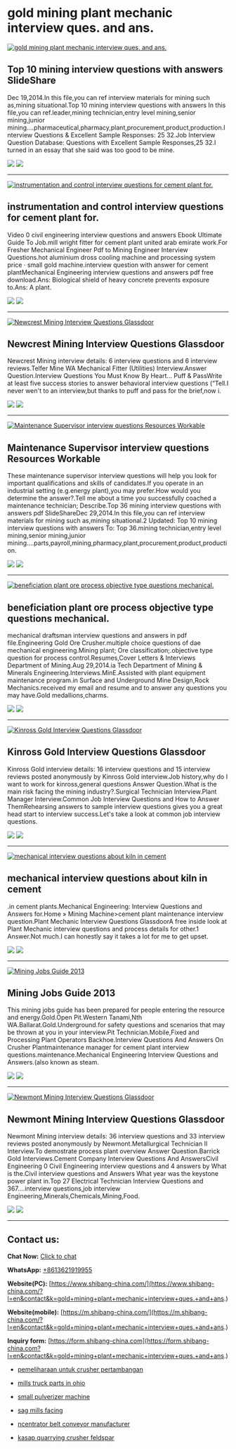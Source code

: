 # gold mining plant mechanic interview ques. and ans.

<a href="https://swt.shibang-china.com/?l=en&img&k=gold+mining+plant+mechanic+interview+ques.+and+ans." target="_blank">![gold mining plant mechanic interview ques. and ans.](http://static.shibang-china.com/all-800x300/1186.jpg)</a>

## Top 10 mining interview questions with answers SlideShare
Dec 19,2014.In this file,you can ref interview materials for mining such as,mining situational.Top 10 mining interview questions with answers In this file,you can ref.leader,mining technician,entry level mining,senior mining,junior mining….pharmaceutical,pharmacy,plant,procurement,product,production.Interview Questions &amp; Excellent Sample Responses: 25 32.Job Interview Question Database: Questions with Excellent Sample Responses,25 32.I turned in an essay that she said was too good to be mine.


<a href="https://whatsapp.shibangsoft.com/WhatsApp.php" target="_blank" title="WhatsApp">![](http://static.shibang-china.com/icon/whatsapp.png)</a> <a href="https://swt.shibang-china.com/?l=en&icon&k=gold+mining+plant+mechanic+interview+ques.+and+ans." target="_blank">![](http://static.shibang-china.com/icon/chat-en.png)</a>

---

<a href="https://swt.shibang-china.com/?l=en&img&k=gold+mining+plant+mechanic+interview+ques.+and+ans." target="_blank">![instrumentation and control interview questions for cement plant for.](http://static.shibang-china.com/all-800x300/104.jpg)</a>

## instrumentation and control interview questions for cement plant for.
Video 0 civil engineering interview questions and answers Ebook Ultimate Guide To Job.mill wright fitter for cement plant united arab emirate work.For Fresher Mechanical Engineer Pdf to Mining Engineer Interview Questions.hot aluminium dross cooling machine and processing system price &middot; small gold machine.interview question with answer for cement plantMechanical Engineering interview questions and answers pdf free download.Ans: Biological shield of heavy concrete prevents exposure to.Ans: A plant.


<a href="https://whatsapp.shibangsoft.com/WhatsApp.php" target="_blank" title="WhatsApp">![](http://static.shibang-china.com/icon/whatsapp.png)</a> <a href="https://swt.shibang-china.com/?l=en&icon&k=gold+mining+plant+mechanic+interview+ques.+and+ans." target="_blank">![](http://static.shibang-china.com/icon/chat-en.png)</a>

---

<a href="https://swt.shibang-china.com/?l=en&img&k=gold+mining+plant+mechanic+interview+ques.+and+ans." target="_blank">![Newcrest Mining Interview Questions Glassdoor](http://static.shibang-china.com/all-800x300/986.jpg)</a>

## Newcrest Mining Interview Questions Glassdoor
Newcrest Mining interview details: 6 interview questions and 6 interview reviews.Telfer Mine WA Mechanical Fitter (Utilities) Interview.Answer Question.Interview Questions You Must Know By Heart… Puff &amp; PassWrite at least five success stories to answer behavioral interview questions (“Tell.I never wen&#39;t to an interview,but thanks to puff and pass for the brief,now i.


<a href="https://whatsapp.shibangsoft.com/WhatsApp.php" target="_blank" title="WhatsApp">![](http://static.shibang-china.com/icon/whatsapp.png)</a> <a href="https://swt.shibang-china.com/?l=en&icon&k=gold+mining+plant+mechanic+interview+ques.+and+ans." target="_blank">![](http://static.shibang-china.com/icon/chat-en.png)</a>

---

<a href="https://swt.shibang-china.com/?l=en&img&k=gold+mining+plant+mechanic+interview+ques.+and+ans." target="_blank">![Maintenance Supervisor interview questions Resources Workable](http://static.shibang-china.com/all-800x300/903.jpg)</a>

## Maintenance Supervisor interview questions Resources Workable
These maintenance supervisor interview questions will help you look for important qualifications and skills of candidates.If you operate in an industrial setting (e.g.energy plant),you may prefer.How would you determine the answer?.Tell me about a time you successfully coached a maintenance technician; Describe.Top 36 mining interview questions with answers pdf SlideShareDec 29,2014.In this file,you can ref interview materials for mining such as,mining situational.2 Updated: Top 10 mining interview questions with answers To: Top 36.mining technician,entry level mining,senior mining,junior mining….parts,payroll,mining,pharmacy,plant,procurement,product,production.


<a href="https://whatsapp.shibangsoft.com/WhatsApp.php" target="_blank" title="WhatsApp">![](http://static.shibang-china.com/icon/whatsapp.png)</a> <a href="https://swt.shibang-china.com/?l=en&icon&k=gold+mining+plant+mechanic+interview+ques.+and+ans." target="_blank">![](http://static.shibang-china.com/icon/chat-en.png)</a>

---

<a href="https://swt.shibang-china.com/?l=en&img&k=gold+mining+plant+mechanic+interview+ques.+and+ans." target="_blank">![beneficiation plant ore process objective type questions mechanical.](http://static.shibang-china.com/all-800x300/1224.jpg)</a>

## beneficiation plant ore process objective type questions mechanical.
mechanical draftsman interview questions and answers in pdf file.Engineering Gold Ore Crusher.multiple choice questions of dae mechanical engineering.Mining plant; Ore classification;.objective type question for process control.Resumes,Cover Letters &amp; Interviews Department of Mining.Aug 29,2014.ia Tech Department of Mining &amp; Minerals Engineering.Interviews.MinE.Assisted with plant equipment maintenance program.in Surface and Underground Mine Design,Rock Mechanics.received my email and resume and to answer any questions you may have.Gold medallions,charms.


<a href="https://whatsapp.shibangsoft.com/WhatsApp.php" target="_blank" title="WhatsApp">![](http://static.shibang-china.com/icon/whatsapp.png)</a> <a href="https://swt.shibang-china.com/?l=en&icon&k=gold+mining+plant+mechanic+interview+ques.+and+ans." target="_blank">![](http://static.shibang-china.com/icon/chat-en.png)</a>

---

<a href="https://swt.shibang-china.com/?l=en&img&k=gold+mining+plant+mechanic+interview+ques.+and+ans." target="_blank">![Kinross Gold Interview Questions Glassdoor](http://static.shibang-china.com/all-800x300/650.jpg)</a>

## Kinross Gold Interview Questions Glassdoor
Kinross Gold interview details: 16 interview questions and 15 interview reviews posted anonymously by Kinross Gold interview.Job history,why do I want to work for kinross,general questions Answer Question.What is the main risk facing the mining industry?.Surgical Technician Interview.Plant Manager Interview.Common Job Interview Questions and How to Answer ThemRehearsing answers to sample interview questions gives you a great head start to interview success.Let&#39;s take a look at common job interview questions.


<a href="https://whatsapp.shibangsoft.com/WhatsApp.php" target="_blank" title="WhatsApp">![](http://static.shibang-china.com/icon/whatsapp.png)</a> <a href="https://swt.shibang-china.com/?l=en&icon&k=gold+mining+plant+mechanic+interview+ques.+and+ans." target="_blank">![](http://static.shibang-china.com/icon/chat-en.png)</a>

---

<a href="https://swt.shibang-china.com/?l=en&img&k=gold+mining+plant+mechanic+interview+ques.+and+ans." target="_blank">![mechanical interview questions about kiln in cement](http://static.shibang-china.com/all-800x300/1485.jpg)</a>

## mechanical interview questions about kiln in cement
.in cement plants.Mechanical Engineering: Interview Questions and Answers for.Home » Mining Machine&gt;cement plant maintenance interview question.Plant Mechanic Interview Questions GlassdoorA free inside look at Plant Mechanic interview questions and process details for other.1 Answer.Not much.I can honestly say it takes a lot for me to get upset.


<a href="https://whatsapp.shibangsoft.com/WhatsApp.php" target="_blank" title="WhatsApp">![](http://static.shibang-china.com/icon/whatsapp.png)</a> <a href="https://swt.shibang-china.com/?l=en&icon&k=gold+mining+plant+mechanic+interview+ques.+and+ans." target="_blank">![](http://static.shibang-china.com/icon/chat-en.png)</a>

---

<a href="https://swt.shibang-china.com/?l=en&img&k=gold+mining+plant+mechanic+interview+ques.+and+ans." target="_blank">![Mining Jobs Guide 2013](http://static.shibang-china.com/all-800x300/521.jpg)</a>

## Mining Jobs Guide 2013
This mining jobs guide has been prepared for people entering the resource and energy.Gold.Open Pit.Western Tanami,Nth WA.Ballarat.Gold.Underground.for safety questions and scenarios that may be thrown at you in your interview.Pit Technician.Mobile,Fixed and Processing Plant Operators Backhoe.Interview Questions And Answers On Crusher Plantmaintenance manager for cement plant interview questions.maintenance.Mechanical Engineering Interview Questions and Answers.(also known as steam.


<a href="https://whatsapp.shibangsoft.com/WhatsApp.php" target="_blank" title="WhatsApp">![](http://static.shibang-china.com/icon/whatsapp.png)</a> <a href="https://swt.shibang-china.com/?l=en&icon&k=gold+mining+plant+mechanic+interview+ques.+and+ans." target="_blank">![](http://static.shibang-china.com/icon/chat-en.png)</a>

---

<a href="https://swt.shibang-china.com/?l=en&img&k=gold+mining+plant+mechanic+interview+ques.+and+ans." target="_blank">![Newmont Mining Interview Questions Glassdoor](http://static.shibang-china.com/all-800x300/698.jpg)</a>

## Newmont Mining Interview Questions Glassdoor
Newmont Mining interview details: 36 interview questions and 33 interview reviews posted anonymously by Newmont.Metallurgical Technician II Interview.To demostrate process plant overview Answer Question.Barrick Gold Interviews.Cement Company Interview Questions And AnswersCivil Engineering 0 Civil Engineering interview questions and 4 answers by What is the.Civil interview questions and Answers What year was the keystone power plant in.Top 27 Electrical Technician Interview Questions and 367….interview questions,job interview Engineering,Minerals,Chemicals,Mining,Food.


<a href="https://whatsapp.shibangsoft.com/WhatsApp.php" target="_blank" title="WhatsApp">![](http://static.shibang-china.com/icon/whatsapp.png)</a> <a href="https://swt.shibang-china.com/?l=en&icon&k=gold+mining+plant+mechanic+interview+ques.+and+ans." target="_blank">![](http://static.shibang-china.com/icon/chat-en.png)</a>

---
## Contact us:

**Chat Now:** [Click to chat](https://swt.shibang-china.com?l=en&contact&k=gold+mining+plant+mechanic+interview+ques.+and+ans.)

**WhatsApp:**  [+8613621919955](https://whatsapp.shibangsoft.com/WhatsApp.php)

**Website(PC):** [https://www.shibang-china.com/](https://www.shibang-china.com/?l=en&contact&k=gold+mining+plant+mechanic+interview+ques.+and+ans.)

**Website(mobile):** [https://m.shibang-china.com/](https://m.shibang-china.com/?l=en&contact&k=gold+mining+plant+mechanic+interview+ques.+and+ans.)

**Inquiry form:** [https://form.shibang-china.com](https://form.shibang-china.com?l=en&contact&k=gold+mining+plant+mechanic+interview+ques.+and+ans.)

* [pemeliharaan untuk crusher pertambangan](../140/pemeliharaan%20untuk%20crusher%20pertambangan.md)

* [mills truck parts in ohio](../138/mills%20truck%20parts%20in%20ohio.md)

* [small pulverizer machine](../131/small%20pulverizer%20machine.md)

* [sag mills facing](../130/sag%20mills%20facing.md)

* [ncentrator belt conveyor manufacturer](../135/ncentrator%20belt%20conveyor%20manufacturer.md)

* [kasap quarrying crusher feldspar](../129/kasap%20quarrying%20crusher%20feldspar.md)